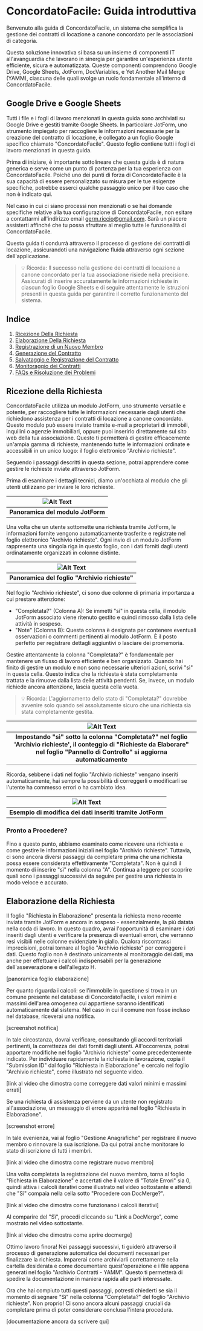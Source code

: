 # ConcordatoFacile: Guida introduttiva

Benvenuto alla guida di ConcordatoFacile, un sistema che semplifica la gestione dei contratti di locazione a canone concordato per le associazioni di categoria.

Questa soluzione innovativa si basa su un insieme di componenti IT all'avanguardia che lavorano in sinergia per garantire un'esperienza utente efficiente, sicura e automatizzata. Queste componenti comprendono Google Drive, Google Sheets, JotForm, DocVariables, e Yet Another Mail Merge (YAMM), ciascuna delle quali svolge un ruolo fondamentale all'interno di ConcordatoFacile.

## Google Drive e Google Sheets

Tutti i file e i fogli di lavoro menzionati in questa guida sono archiviati su Google Drive e gestiti tramite Google Sheets. In particolare JotForm, uno strumento impiegato per raccogliere le informazioni necessarie per la creazione del contratto di locazione, è collegato a un foglio Google specifico chiamato "ConcordatoFacile". Questo foglio contiene tutti i fogli di lavoro menzionati in questa guida.

Prima di iniziare, è importante sottolineare che questa guida è di natura generica e serve come un punto di partenza per la tua esperienza con ConcordatoFacile. Poiché uno dei punti di forza di ConcordatoFacile è la sua capacità di essere personalizzato su misura per le tue esigenze specifiche, potrebbe esserci qualche passaggio unico per il tuo caso che non è indicato qui.

Nel caso in cui ci siano processi non menzionati o se hai domande specifiche relative alla tua configurazione di ConcordatoFacile, non esitare a contattarmi all'indirizzo email [germ.riccio@gmail.com](mailto:germ.riccio@gmail.com). Sarà un piacere assisterti affinché che tu possa sfruttare al meglio tutte le funzionalità di ConcordatoFacile.

Questa guida ti condurrà attraverso il processo di gestione dei contratti di locazione, assicurandoti una navigazione fluida attraverso ogni sezione dell'applicazione. 

> 💡 Ricorda: Il successo nella gestione dei contratti di locazione a canone concordato per la tua associazione risiede nella precisione. Assicurati di inserire accuratamente le informazioni richieste in ciascun foglio Google Sheets e di seguire attentamente le istruzioni presenti in questa guida per garantire il corretto funzionamento del sistema.

## Indice

1. [Ricezione Della Richiesta](#ricezione-della-richiesta)
2. [Elaborazione Della Richiesta](#elaborazione-della-richiesta)
3. [Registrazione di un Nuovo Membro](#registrazione-di-un-nuovo-membro)
4. [Generazione del Contratto](#generazione-del-contratto)
5. [Salvataggio e Registrazione del Contratto](#salvataggio-e-registrazione-del-contratto)
6. [Monitoraggio dei Contratti](#monitoraggio-dei-contratti)
7. [FAQs e Risoluzione dei Problemi](#faqs-e-risoluzione-dei-problemi)

## Ricezione della Richiesta

ConcordatoFacile utilizza un modulo JotForm, uno strumento versatile e potente, per raccogliere tutte le informazioni necessarie dagli utenti che richiedono assistenza per i contratti di locazione a canone concordato. Questo modulo può essere inviato tramite e-mail a proprietari di immobili, inquilini o agenzie immobiliari, oppure puoi inserirlo direttamente sul sito web della tua associazione. Questo ti permetterà di gestire efficacemente un'ampia gamma di richieste, mantenendo tutte le informazioni ordinate e accessibili in un unico luogo: il foglio elettronico "Archivio richieste".

Seguendo i passaggi descritti in questa sezione, potrai apprendere come gestire le richieste inviate attraverso JotForm.

Prima di esaminare i dettagli tecnici, diamo un'occhiata al modulo che gli utenti utilizzano per inviare le loro richieste.

| ![Alt Text](https://filedn.eu/llmlYMMbHsXVkfJvhTGDV50/concordatofacile/demo_assets/scrnli_5_20_2023_1-57-44%20PM.gif) |
|:--:|
| **Panoramica del modulo JotForm** |

Una volta che un utente sottomette una richiesta tramite JotForm, le informazioni fornite vengono automaticamente trasferite e registrate nel foglio elettronico "Archivio richieste". Ogni invio di un modulo JotForm rappresenta una singola riga in questo foglio, con i dati forniti dagli utenti ordinatamente organizzati in colonne distinte.

| ![Alt Text](https://filedn.eu/llmlYMMbHsXVkfJvhTGDV50/concordatofacile/demo_assets/scrnli_5_20_2023_2-05-47%20PM.gif) | 
|:--:|
| **Panoramica del foglio "Archivio richieste"** |

Nel foglio "Archivio richieste", ci sono due colonne di primaria importanza a cui prestare attenzione:

- "Completata?" (Colonna A): Se immetti "sì" in questa cella, il modulo JotForm associato viene ritenuto gestito e quindi rimosso dalla lista delle attività in sospeso.
- "Note" (Colonna B): Questa colonna è designata per contenere eventuali osservazioni o commenti pertinenti al modulo JotForm. È il posto perfetto per registrare dettagli aggiuntivi o lasciare dei promemoria.

Gestire attentamente la colonna "Completata?" è fondamentale per mantenere un flusso di lavoro efficiente e ben organizzato. Quando hai finito di gestire un modulo e non sono necessarie ulteriori azioni, scrivi "sì" in questa cella. Questo indica che la richiesta è stata completamente trattata e la rimuove dalla lista delle attività pendenti. Se, invece, un modulo richiede ancora attenzione, lascia questa cella vuota.

> 💡 Ricorda: L'aggiornamento dello stato di "Completata?" dovrebbe avvenire solo quando sei assolutamente sicuro che una richiesta sia stata completamente gestita.

| ![Alt Text](https://filedn.eu/llmlYMMbHsXVkfJvhTGDV50/concordatofacile/demo_assets/scrnli_5_20_2023_2-17-28%20PM.gif) |
|:--:|
| **Impostando "sì" sotto la colonna "Completata?" nel foglio 'Archivio richieste', il conteggio di "Richieste da Elaborare" nel foglio "Pannello di Controllo" si aggiorna automaticamente** |

Ricorda, sebbene i dati nel foglio "Archivio richieste" vengano inseriti automaticamente, hai sempre la possibilità di correggerli o modificarli se l'utente ha commesso errori o ha cambiato idea.

| ![Alt Text](https://filedn.eu/llmlYMMbHsXVkfJvhTGDV50/concordatofacile/demo_assets/scrnli_5_20_2023_1-15-08%20PM.gif) |
|:--:|
| **Esempio di modifica dei dati inseriti tramite JotForm** |

### Pronto a Procedere?

Fino a questo punto, abbiamo esaminato come ricevere una richiesta e come gestire le informazioni iniziali nel foglio "Archivio richieste". Tuttavia, ci sono ancora diversi passaggi da completare prima che una richiesta possa essere considerata effettivamente "Completata". Non è quindi il momento di inserire "sì" nella colonna "A". Continua a leggere per scoprire quali sono i passaggi successivi da seguire per gestire una richiesta in modo veloce e accurato.

## Elaborazione della Richiesta

Il foglio "Richiesta in Elaborazione" presenta la richiesta meno recente inviata tramite JotForm e ancora in sospeso - essenzialmente, la più datata nella coda di lavoro. In questo quadro, avrai l'opportunità di esaminare i dati inseriti dagli utenti e verificare la presenza di eventuali errori, che verranno resi visibili nelle colonne evidenziate in giallo. Qualora riscontrassi imprecisioni, potrai tornare al foglio "Archivio richieste" per correggere i dati. Questo foglio non è destinato unicamente al monitoraggio dei dati, ma anche per effettuare i calcoli indispensabili per la generazione dell'asseverazione e dell'allegato H.

[panoramica foglio elaborazione]

Per quanto riguarda i calcoli: se l'immobile in questione si trova in un comune presente nel database di ConcordatoFacile, i valori minimi e massimi dell'area omogenea cui appartiene saranno identificati automaticamente dal sistema. Nel caso in cui il comune non fosse incluso nel database, riceverai una notifica. 

[screenshot notifica]

In tale circostanza, dovrai verificare, consultando gli accordi territoriali pertinenti, la correttezza dei dati forniti dagli utenti. All'occorrenza, potrai apportare modifiche nel foglio "Archivio richieste" come precedentemente indicato. Per individuare rapidamente la richiesta in lavorazione, copia il "Submission ID" dal foglio "Richiesta in Elaborazione" e cercalo nel foglio "Archivio richieste", come illustrato nel seguente video.

[link al video che dimostra come correggere dati valori minimi e massimi errati]

Se una richiesta di assistenza perviene da un utente non registrato all'associazione, un messaggio di errore apparirà nel foglio "Richiesta in Elaborazione". 

[screenshot errore]

In tale evenienza, vai al foglio "Gestione Anagrafiche" per registrare il nuovo membro o rinnovare la sua iscrizione. Da qui potrai anche monitorare lo stato di iscrizione di tutti i membri.

[link al video che dimostra come registrare nuovo membro]

Una volta completata la registrazione del nuovo membro, torna al foglio "Richiesta in Elaborazione" e accertati che il valore di "Totale Errori" sia 0, quindi attiva i calcoli iterativi come illustrato nel video sottostante e attendi che "Sì" compaia nella cella sotto "Procedere con DocMerge?".

[link al video che dimostra come funzionano i calcoli iterativi]

Al comparire del "Sì", procedi cliccando su "Link a DocMerge", come mostrato nel video sottostante.

[link al video che dimostra come aprire docmerge]

Ottimo lavoro finora! Nei passaggi successivi, ti guiderò attraverso il processo di generazione automatica dei documenti necessari per finalizzare la richiesta. Imparerai come archiviarli correttamente nella cartella desiderata e come documentare quest'operazione e i file appena generati nel foglio "Archivio Contratti - YAMM". Questo ti permetterà di spedire la documentazione in maniera rapida alle parti interessate.

Ora che hai compiuto tutti questi passaggi, potresti chiederti se sia il momento di segnare "Sì" nella colonna "Completata?" del foglio "Archivio richieste". Non proprio! Ci sono ancora alcuni passaggi cruciali da completare prima di poter considerare conclusa l'intera procedura.

[documentazione ancora da scrivere qui]
